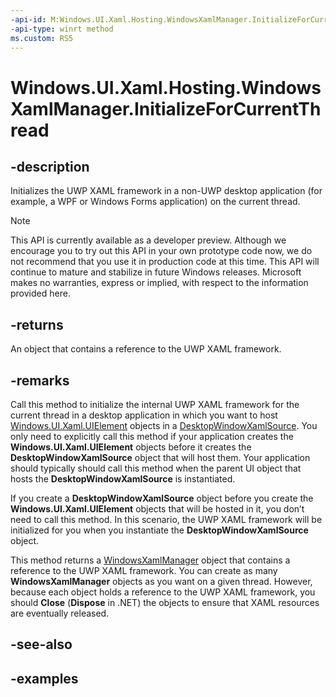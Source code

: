 ```yaml
---
-api-id: M:Windows.UI.Xaml.Hosting.WindowsXamlManager.InitializeForCurrentThread
-api-type: winrt method
ms.custom: RS5
---
```


<!-- Method syntax.
public WindowsXamlManager WindowsXamlManager.InitializeForCurrentThread()
-->

# Windows.UI.Xaml.Hosting.WindowsXamlManager.InitializeForCurrentThread

## -description
Initializes the UWP XAML framework in a non-UWP desktop application (for example, a WPF or Windows Forms application) on the current thread.

> [!NOTE]
> This API is currently available as a developer preview. Although we encourage you to try out this API in your own prototype code now, we do not recommend that you use it in production code at this time. This API will continue to mature and stabilize in future Windows releases. Microsoft makes no warranties, express or implied, with respect to the information provided here.

## -returns
An object that contains a reference to the UWP XAML framework.

## -remarks
Call this method to initialize the internal UWP XAML framework for the current thread in a desktop application in which you want to host [Windows.UI.Xaml.UIElement](../windows.ui.xaml/uielement.md) objects in a [DesktopWindowXamlSource](desktopwindowxamlsource.md). You only need to explicitly call this method if your application creates the **Windows.UI.Xaml.UIElement** objects before it creates the **DesktopWindowXamlSource** object that will host them. Your application should typically should call this method when the parent UI object that hosts the **DesktopWindowXamlSource** is instantiated.

If you create a **DesktopWindowXamlSource** object before you create the **Windows.UI.Xaml.UIElement** objects that will be hosted in it, you don’t need to call this method. In this scenario, the UWP XAML framework will be initialized for you when you instantiate the **DesktopWindowXamlSource** object.

This method returns a [WindowsXamlManager](windowsxamlmanager.md) object that contains a reference to the UWP XAML framework. You can create as many **WindowsXamlManager** objects as you want on a given thread. However, because each object holds a reference to the UWP XAML framework, you should **Close** (**Dispose** in .NET) the objects to ensure that XAML resources are eventually released.

## -see-also

## -examples
